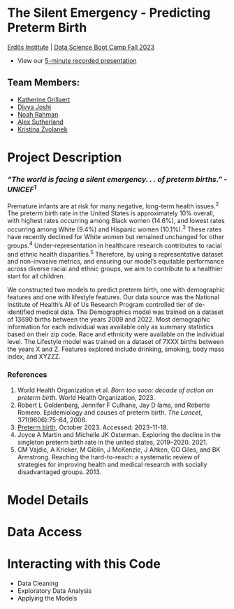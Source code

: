 # The Silent Emergency - Predicting Preterm Birth
[Erdős Institute](https://www.erdosinstitute.org/) | [Data Science Boot Camp Fall 2023](https://www.erdosinstitute.org/programs/fall-2023/data-science-boot-camp)

- View our [5-minute recorded presentation]()

## Team Members:
- [Katherine Grillaert]()
- [Divya Joshi]()
- [Noah Rahman]()
- [Alex Sutherland]()
- [Kristina Zvolanek]()

# Project Description

### ***“The world is facing a silent emergency. . . of preterm births.” - UNICEF<sup>1</sup>***

Premature infants are at risk for many negative, long-term health issues.<sup>2</sup> The preterm birth
rate in the United States is approximately 10% overall, with highest rates occurring among Black women
(14.6%), and lowest rates occurring among White (9.4%) and Hispanic women (10.1%).<sup>3</sup> These rates have
recently declined for White women but remained unchanged for other groups.<sup>4</sup> Under-representation in
healthcare research contributes to racial and ethnic health disparities.<sup>5</sup> Therefore, by using a representative 
dataset and non-invasive metrics, and ensuring our model’s equitable performance across diverse
racial and ethnic groups, we aim to contribute to a healthier start for all children.

We constructed two models to predict preterm birth, one with demographic features and
one with lifestyle features. Our data source was the National Institute of Health’s All of Us Research
Program controlled tier of de-identified medical data. The Demographics model was trained on a dataset
of 13690 births between the years 2009 and 2022. Most demographic information for each individual was
available only as summary statistics based on their zip code. Race and ethnicity were available on the
individual level. The Lifestyle model was trained on a dataset of 7XXX births between the years X and
Z. Features explored include drinking, smoking, body mass index, and XYZZZ.

### References
1. World Health Organization et al. _Born too soon: decade of action on preterm birth._ World Health
Organization, 2023.
2. Robert L Goldenberg, Jennifer F Culhane, Jay D Iams, and Roberto Romero. Epidemiology and causes
of preterm birth. _The Lancet_, 371(9606):75–84, 2008.
3. [Preterm birth](https://www.cdc.gov/reproductivehealth/maternalinfanthealth/pretermbirth.htm), October 2023. Accessed: 2023-11-18.
4. Joyce A Martin and Michelle JK Osterman. Exploring the decline in the singleton preterm birth rate
in the united states, 2019–2020. 2021.
5. CM Vajdic, A Kricker, M Giblin, J McKenzie, J Aitken, GG Giles, and BK Armstrong. Reaching the
hard-to-reach: a systematic review of strategies for improving health and medical research with socially
disadvantaged groups. 2013.

# Model Details

# Data Access

# Interacting with this Code

- Data Cleaning
- Exploratory Data Analysis
- Applying the Models

